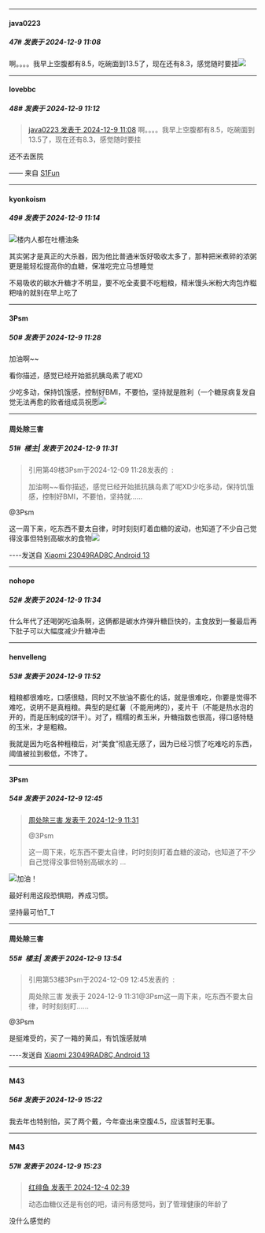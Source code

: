 ﻿
*****

####  java0223  
##### 47#       发表于 2024-12-9 11:08

啊。。。。我早上空腹都有8.5，吃碗面到13.5了，现在还有8.3，感觉随时要挂<img src="https://static.saraba1st.com/image/smiley/face2017/004.gif" referrerpolicy="no-referrer">


*****

####  lovebbc  
##### 48#       发表于 2024-12-9 11:12

<blockquote><a href="httphttps://bbs.saraba1st.com/2b/forum.php?mod=redirect&amp;goto=findpost&amp;pid=66879045&amp;ptid=2209212" target="_blank">java0223 发表于 2024-12-9 11:08</a>
啊。。。。我早上空腹都有8.5，吃碗面到13.5了，现在还有8.3，感觉随时要挂</blockquote>
还不去医院

—— 来自 [S1Fun](https://s1fun.koalcat.com)

*****

####  kyonkoism  
##### 49#       发表于 2024-12-9 11:14

<img src="https://static.saraba1st.com/image/smiley/face2017/067.png" referrerpolicy="no-referrer">楼内人都在吐槽油条

其实粥才是真正的大杀器，因为他比普通米饭好吸收太多了，那种把米煮碎的浓粥更是能轻松提高你的血糖，保准吃完立马想睡觉

不易吸收的碳水升糖才不明显，要不吃全麦要不吃粗粮，精米馒头米粉大肉包炸糍粑啥的就别在早上吃了


*****

####  3Psm  
##### 50#       发表于 2024-12-9 11:28

加油啊~~

看你描述，感觉已经开始抵抗胰岛素了呢XD

少吃多动，保持饥饿感，控制好BMI，不要怕，坚持就是胜利（一个糖尿病复发自觉无法再愈的败者组成员祝愿<img src="https://static.saraba1st.com/image/smiley/face2017/119.png" referrerpolicy="no-referrer">

*****

####  周处除三害  
##### 51#         楼主| 发表于 2024-12-9 11:31

<blockquote>引用第49楼3Psm于2024-12-09 11:28发表的  :

加油啊~~看你描述，感觉已经开始抵抗胰岛素了呢XD少吃多动，保持饥饿感，控制好BMI，不要怕，坚持就......</blockquote>
@3Psm

这一周下来，吃东西不要太自律，时时刻刻盯着血糖的波动，也知道了不少自己觉得没事但特别高碳水的食物<img src="https://static.saraba1st.com/image/smiley/face2017/001.png" referrerpolicy="no-referrer">

----发送自 [Xiaomi 23049RAD8C,Android 13](http://stage1.5j4m.com/?1.37)


*****

####  nohope  
##### 52#       发表于 2024-12-9 11:34

什么年代了还喝粥吃油条啊，这俩都是碳水炸弹升糖巨快的，主食放到一餐最后再下肚子可以大幅度减少升糖冲击


*****

####  henvelleng  
##### 53#       发表于 2024-12-9 11:52

粗粮都很难吃，口感很糙，同时又不放油不膨化的话，就是很难吃，你要是觉得不难吃，说明不是真粗粮。典型的是红薯（不能用烤的），麦片干（不能是热水泡的开的，而是压制成的饼干）。对了，糯糯的煮玉米，升糖指数也很高，得口感特糙的玉米，才是粗粮。

我就是因为吃各种粗粮后，对“美食”彻底无感了，因为已经习惯了吃难吃的东西，阈值被拉到极低，不馋了。


*****

####  3Psm  
##### 54#       发表于 2024-12-9 12:45

<blockquote><a href="httphttps://bbs.saraba1st.com/2b/forum.php?mod=redirect&amp;goto=findpost&amp;pid=66879302&amp;ptid=2209212" target="_blank">周处除三害 发表于 2024-12-9 11:31</a>

@3Psm

这一周下来，吃东西不要太自律，时时刻刻盯着血糖的波动，也知道了不少自己觉得没事但特别高碳水的 ...</blockquote>
<img src="https://static.saraba1st.com/image/smiley/face2017/040.png" referrerpolicy="no-referrer">加油！

最好利用这段恐惧期，养成习惯。

坚持最可怕T_T


*****

####  周处除三害  
##### 55#         楼主| 发表于 2024-12-9 13:54

<blockquote>引用第53楼3Psm于2024-12-09 12:45发表的  :

周处除三害 发表于 2024-12-9 11:31@3Psm这一周下来，吃东西不要太自律，时时刻刻盯......</blockquote>
@3Psm

是挺难受的，买了一箱的黄瓜，有饥饿感就啃

----发送自 [Xiaomi 23049RAD8C,Android 13](http://stage1.5j4m.com/?1.37)


*****

####  M43  
##### 56#       发表于 2024-12-9 15:22

我去年也特别怕，买了两个戴，今年查出来空腹4.5，应该暂时无事。

*****

####  M43  
##### 57#       发表于 2024-12-9 15:23

<blockquote><a href="httphttps://bbs.saraba1st.com/2b/forum.php?mod=redirect&amp;goto=findpost&amp;pid=66837069&amp;ptid=2209212" target="_blank">红绯鱼 发表于 2024-12-4 02:39</a>

动态血糖仪还是有创的吧，请问有感觉吗，到了管理健康的年龄了</blockquote>
没什么感觉的

